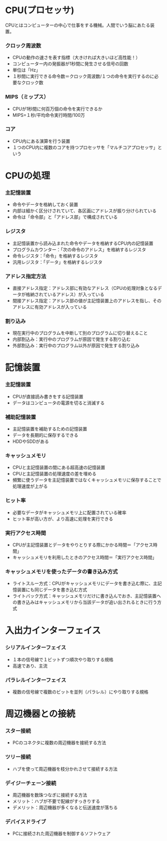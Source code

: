 # CPU(プロセッサ)
CPUとはコンピューターの中心で仕事をする機械。人間でいう脳にあたる装置。
### クロック周波数
- CPUの動作の速さを表す指標（大きければ大きいほど高性能！）
- コンピューター内の発振器が1秒間に発生させる信号の回数
- 単位は「Hz」
- １秒間に実行できる命令数＝クロック周波数/１つの命令を実行するのに必要なクロック数
### MIPS（ミップス）
- CPUが1秒間に何百万個の命令を実行できるか
- MIPS=１秒/平均命令実行時間/100万
### コア
- CPU内にある演算を行う装置
- １つのCPU内に複数のコアを持つプロセッサを「マルチコアプロセッサ」という

# CPUの処理
### 主記憶装置
- 命令やデータを格納しておく装置
- 内部は細かく区分けされていて、各区画にアドレスが振り分けられている
- 命令は「命令部」と「アドレス部」で構成されている

### レジスタ
- 主記憶装置から読み込まれた命令やデータを格納するCPU内の記憶装置
- プログラムカウンター：「次の命令のアドレス」を格納するレジスタ
- 命令レジスタ：「命令」を格納するレジスタ
- 汎用レジスタ：「データ」を格納するレジスタ

### アドレス指定方法
- 直接アドレス指定：アドレス部に有効なアドレス（CPUの処理対象となるデータが格納されているアドレス）が入っている
- 間接アドレス指定：アドレス部の値が主記憶装置上のアドレスを指し、そのアドレスに有効アドレスが入っている

### 割り込み
- 現在実行中のプログラムを中断して別のプログラムに切り替えること
- 内部割込み：実行中のプログラムが原因で発生する割り込む
- 外部割込み：実行中のプログラム以外が原因で発生する割り込み
  
# 記憶装置
### 主記憶装置
- CPUが直接読み書きをする記憶装置
- データはコンピュータの電源を切ると消滅する

### 補助記憶装置
- 主記憶装置を補助するための記憶装置
- データを長期的に保存するできる
- HDDやSDDがある

### キャッシュメモリ
- CPUと主記憶装置の間にある超高速の記憶装置
- CPUと主記憶装置の処理速度の差を埋める
- 頻繁に使うデータを主記憶装置ではなくキャッシュメモリに保存することで処理速度が上がる

### ヒット率
- 必要なデータがキャッシュメモリ上に配置されている確率
- ヒット率が高い方が、より高速に処理を実行できる

### 実行アクセス時間
- CPUが主記憶装置とデータをやりとりする際にかかる時間＝「アクセス時間」
- キャッシュメモリを利用したときのアクセス時間＝「実行アクセス時間」

### キャッシュメモリを使ったデータの書き込み方式
- ライトスルー方式：CPUがキャッシュメモリにデータを書き込む際に、主記憶装置にも同じデータを書き込む方式
- ライトバック方式：キャッシュメモリだけに書き込んでおき、主記憶装置への書き込みはキャッシュメモリから当該データが追い出されるときに行う方式

# 入出力インターフェイス
### シリアルインターフェイス
- １本の信号線で１ビットずつ順次やり取りする規格
- 高速であり、主流

### パラレルインターフェイス
- 複数の信号線で複数のビットを並列（パラレル）にやり取りする規格

# 周辺機器との接続
### スター接続
- PCのコネクタに複数の周辺機器を接続する方法
### ツリー接続
- ハブを使って周辺機器を枝分かれさせて接続する方法
### デイジーチェーン接続
- 周辺機器を数珠つなぎに接続する方法
- メリット：ハブが不要で配線がすっきりする
- デメリット：周辺機器が多くなると伝送速度が落ちる
### デバイスドライブ
- PCに接続された周辺機器を制御するソフトウェア
